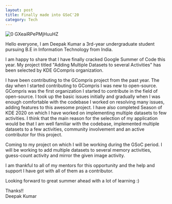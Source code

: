 ```yaml
---
layout: post
title: Finally made into GSoC'20
category: Tech
---
```


![0 GXeaiRPePMjHuuHZ](https://user-images.githubusercontent.com/44617923/81434297-908b1a00-9183-11ea-8cd1-f85c7c924bfc.jpg)

Hello everyone,
I am Deepak Kumar a 3rd-year undergraduate student pursuing B.E in Information Technology from India.

I am happy to share that I have finally cracked Google Summer of Code this year. My project titled "Adding Multiple Datasets to several Activities" has been selected by KDE GCompris organization. 

I have been contributing to the GCompris project from the past year. The day when I started contributing to GCompris I was new to open-source. GCompris was the first organization I started to contribute in the field of open-source. I took up the basic issues initially and gradually when I was enough comfortable with the codebase I worked on resolving many issues, adding features to this awesome project. I have also completed Season of KDE 2020 on which I have worked on implementing multiple datasets to few activities. I think that the main reason for the selection of my application would be that I am well familiar with the codebase, implemented multiple datasets to a few activities, community involvement and an active contributor for this project. 

Coming to my project on which I will be working during the GSoC period. I will be working to add multiple datasets to several memory activities, guess-count activity and mirror the given image activity.

I am thankful to all of my mentors for this opportunity and the help and support I have got with all of them as a contributor.

Looking forward to great summer ahead with a lot of learning :)

Thanks!!<br>
Deepak Kumar
